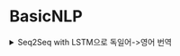 # BasicNLP

<details>
<summary>Seq2Seq with LSTM으로 독일어->영어 번역</summary>


torchtext.data가 Field를 지원하지 않는다.

train, test set을 설정하는 코드를 다시 짜야한다.

</details>